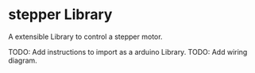 # stepper Library

A extensible Library to control a stepper motor.

TODO: Add instructions to import as a arduino Library.
TODO: Add wiring diagram.
